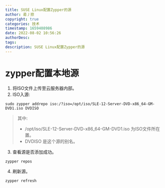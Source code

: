 ```yaml
---
title: SUSE Linux配置Zypper的源
author: 昜丿捺
copyright: true
categories: 技术
timestamp: 1659408986
date: 2022-08-02 10:56:26
authorDesc:
tags:
description: SUSE Linux配置Zypper的源
---
```

# zypper配置本地源
1. 将ISO文件上传至云服务器内部。
2. ISO入源:
```
sudo zypper addrepo iso:/?iso=/opt/iso/SLE-12-Server-DVD-x86_64-GM-DVD1.iso DVDISO
```
> 其中: 
> - /opt/iso/SLE-12-Server-DVD-x86_64-GM-DVD1.iso 为ISO文件所在置。
> - DVDISO 是这个源的别名。

3. 查看源是否添加成功。
```
zypper repos
```
4. 刷新源。
```
zypper refresh
```